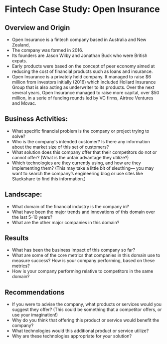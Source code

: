 # Fintech Case Study: Open Insurance
## Overview and Origin
* Open Insurance is a fintech company based in Australia and New Zealand,
* The company was formed in 2016.
* Its founders are Jason Wilby and Jonathan Buck who were British expats.
* Early products were based on the concept of peer economy aimed at reducing the cost of financial products such as loans and insurance.
* Open Insurance is a privately held company. It managed to raise $6 million from investors initially (2016) which included Hollard Insurance Group that is also acting as underwriter to its products. Over the next several years, Open Insurance managed to raise more capital, over $50 million, in a serie of funding rounds led by VC firms, Airtree Ventures and Movac. 
## Business Activities:
* What specific financial problem is the company or project trying to solve?
* Who is the company's intended customer? Is there any information about the market size of
this set of customers?
* What solution does this company offer that their competitors do not or cannot offer? (What is
the unfair advantage they utilize?)
* Which technologies are they currently using, and how are they implementing them? (This may
take a little bit of sleuthing–– you may want to search the company’s engineering blog or use
sites like Stackshare to find this information.)
## Landscape:
* What domain of the financial industry is the company in?
* What have been the major trends and innovations of this domain over the last 5-10 years?
* What are the other major companies in this domain?
## Results
* What has been the business impact of this company so far?
* What are some of the core metrics that companies in this domain use to measure success?
How is your company performing, based on these metrics?
* How is your company performing relative to competitors in the same domain?
## Recommendations
* If you were to advise the company, what products or services would you suggest they offer?
(This could be something that a competitor offers, or use your imagination!)
* Why do you think that offering this product or service would benefit the company?
* What technologies would this additional product or service utilize?
* Why are these technologies appropriate for your solution?